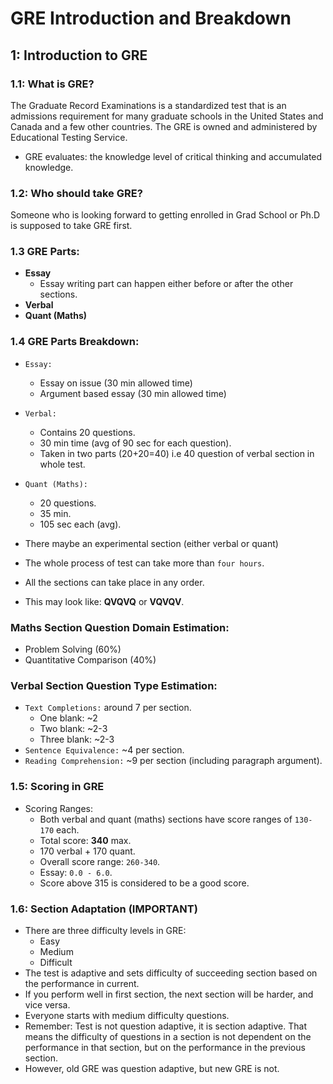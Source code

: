 # GRE Introduction and Breakdown

## 1: Introduction to GRE

### 1.1: What is GRE?
The Graduate Record Examinations is a standardized test that is an admissions requirement for many graduate schools in the United States and Canada and a few other countries. The GRE is owned and administered by Educational Testing Service.
- GRE evaluates: the knowledge level of critical thinking and accumulated knowledge.

### 1.2: Who should take GRE?
Someone who is looking forward to getting enrolled in Grad School or Ph.D is supposed to take GRE first.

### 1.3 GRE Parts:
- **Essay**
  - Essay writing part can happen either before or after the other sections.
- **Verbal**
- **Quant (Maths)**

### 1.4 GRE Parts Breakdown:
- `Essay:`
  - Essay on issue (30 min allowed time)
  - Argument based essay (30 min allowed time)

- `Verbal:`
  - Contains 20 questions.
  - 30 min time (avg of 90 sec for each question).
  - Taken in two parts (20+20=40) i.e 40 question of verbal section in whole test.

- `Quant (Maths):`
  - 20 questions.
  - 35 min.
  - 105 sec each (avg).

- There maybe an experimental section (either verbal or quant)
- The whole process of test can take more than `four hours`.
- All the sections can take place in any order.
- This may look like: **QVQVQ** or **VQVQV**.

### Maths Section Question Domain Estimation:
- Problem Solving (60%)
- Quantitative Comparison (40%)

### Verbal Section Question Type Estimation:
- `Text Completions:` around 7 per section.
  - One blank: ~2
  - Two blank: ~2-3
  - Three blank: ~2-3
- `Sentence Equivalence:` ~4 per section.
- `Reading Comprehension:` ~9 per section (including paragraph argument).

### 1.5: Scoring in GRE
- Scoring Ranges:
  - Both verbal and quant (maths) sections have score ranges of `130-170` each.
  - Total score: **340** max.
  - 170 verbal + 170 quant.
  - Overall score range: `260-340`.
  - Essay: `0.0 - 6.0`.
  - Score above 315 is considered to be a good score.


### 1.6: Section Adaptation (IMPORTANT)
- There are three difficulty levels in GRE:
  - Easy
  - Medium
  - Difficult
- The test is adaptive and sets difficulty of succeeding section based on the performance in current.
- If you perform well in first section, the next section will be harder, and vice versa.
- Everyone starts with medium difficulty questions.
- Remember: Test is not question adaptive, it is section adaptive. That means the difficulty of questions in a section is not dependent on the performance in that section, but on the performance in the previous section.
- However, old GRE was question adaptive, but new GRE is not.